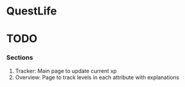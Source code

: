 # QuestLife

# TODO
### Sections
1. Tracker: Main page to update current xp
2. Overview: Page to track levels in each attribute with explanations
